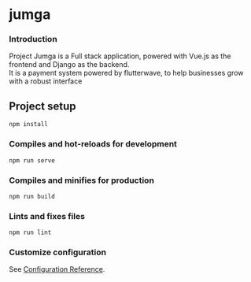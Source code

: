 # jumga

### Introduction
Project Jumga is a Full stack application, powered with Vue.js as the frontend and Django as the backend.  
It is a payment system powered by flutterwave, to help businesses grow with a robust interface






## Project setup
```
npm install
```

### Compiles and hot-reloads for development
```
npm run serve
```

### Compiles and minifies for production
```
npm run build
```

### Lints and fixes files
```
npm run lint
```

### Customize configuration
See [Configuration Reference](https://cli.vuejs.org/config/).
